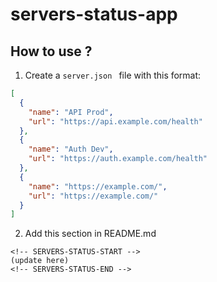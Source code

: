 # servers-status-app

## How to use ?
1. Create a `server.json ` file with this format:
```json
[
  {
    "name": "API Prod",
    "url": "https://api.example.com/health"
  },
  {
    "name": "Auth Dev",
    "url": "https://auth.example.com/health"
  },
  {
    "name": "https://example.com/",
    "url": "https://example.com/"
  }
]
```

2. Add this section in README.md
```
<!-- SERVERS-STATUS-START -->
(update here)
<!-- SERVERS-STATUS-END -->
```
